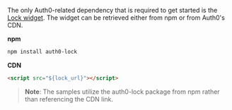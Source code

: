 The only Auth0-related dependency that is required to get started is the [Lock widget](/lock). The widget can be retrieved either from npm or from Auth0's CDN.

**npm**

```bash
npm install auth0-lock
```

**CDN**

```html
<script src="${lock_url}"></script>
```

> **Note**: The samples utilize the auth0-lock package from npm rather than referencing the CDN link.